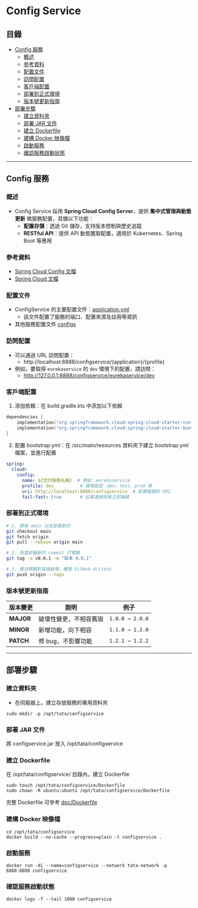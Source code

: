# Config Service

## 目錄

- [Config 服務](#config-服務)
    - [概述](#概述)
    - [參考資料](#參考資料)
    - [配置文件](#配置文件)
    - [訪問配置](#訪問配置)
    - [客戶端配置](#客戶端配置)
    - [部署到正式環境](#部署到正式環境)
    - [版本號更新指南](#版本號更新指南)
- [部署步驟](#部署步驟)
    - [建立資料夾](#建立資料夾)
    - [部署 JAR 文件](#部署-jar-文件)
    - [建立 Dockerfile](#建立-dockerfile)
    - [建構 Docker 映像檔](#建構-docker-映像檔)
    - [啟動服務](#啟動服務)
    - [確認服務啟動狀態](#確認服務啟動狀態)

---

## Config 服務

### 概述

- Config Service 採用 **Spring Cloud Config Server**，提供 **集中式管理與動態更新** 微服務配置，具備以下功能：
    - **配置存儲**：透過 Git 儲存，支持版本控制與歷史追蹤
    - **RESTful API**：提供 API 動態獲取配置，適用於 Kubernetes、Spring Boot 等應用

### 參考資料

- [Spring Cloud Config 文檔](https://docs.spring.io/spring-cloud-config/docs/current/reference/html/)
- [Spring Cloud 文檔](https://spring.io/projects/spring-cloud)

### 配置文件

- ConfigService 的主要配置文件：[application.yml](src%2Fmain%2Fresources%2Fapplication.yml)
    - 該文件配置了服務的端口、配置來源及註冊等資訊
- 其他服務配置文件 [configs](configs)

### 訪問配置

- 可以通過 URL 訪問配置：
    - http://localhost:8888/configservice/{application}/{profile}
- 例如，要取得 `eurekaservice` 的 `dev` 環境下的配置，請訪問：
    - http://127.0.0.1:8888/configservice/eurekaservice/dev

### 客戶端配置

1. 添加依賴：在 build.gradle.kts 中添加以下依賴

```kotlin
dependencies {
    implementation("org.springframework.cloud:spring-cloud-starter-config")
    implementation("org.springframework.cloud:spring-cloud-starter-bootstrap")
}
```

2. 配置 bootstrap.yml：在 /src/main/resources 資料夾下建立 bootstrap.yml 檔案，並進行配置

```yaml
spring:
  cloud:
    config:
      name: ${您的服務名稱}  # 例如：eurekaservice
      profile: dev          # 環境設定：dev、test、prod 等
      uri: http://localhost:8888/configservice  # 配置服務的 URI
      fail-fast: true       # 如果連線失敗立即報錯
```

### 部署到正式環境

```bash
# 1. 確保 main 分支是最新的
git checkout main
git fetch origin
git pull --rebase origin main

# 2. 為當前最新的 commit 打標籤
git tag -a v0.0.1 -m "版本 0.0.1"

# 3. 推送標籤到遠端倉庫，觸發 GitHub Actions
git push origin --tags
```

### 版本號更新指南

| 版本變更      | 說明          | 例子              |
|-----------|-------------|-----------------|
| **MAJOR** | 破壞性變更，不相容舊版 | `1.0.0 → 2.0.0` |
| **MINOR** | 新增功能，向下相容   | `1.1.0 → 1.2.0` |
| **PATCH** | 修 bug，不影響功能 | `1.2.1 → 1.2.2` |

---

## 部署步驟

### 建立資料夾

- 在伺服器上，建立存放服務的專用資料夾

```shell
sudo mkdir -p /opt/tata/configservice
```

### 部署 JAR 文件

將 configservice.jar 放入 /opt/tata/configservice

### 建立 Dockerfile

在 /opt/tata/configservice/ 目錄內，建立 Dockerfile

```shell
sudo touch /opt/tata/configservice/Dockerfile
sudo chown -R ubuntu:ubuntu /opt/tata/configservice/Dockerfile
```

完整 Dockerfile 可參考 [doc/Dockerfile](doc/Dockerfile)

### 建構 Docker 映像檔

```shell
cd /opt/tata/configservice
docker build --no-cache --progress=plain -t configservice .
```

### 啟動服務

```shell
docker run -di --name=configservice --network tata-network -p 8888:8888 configservice
```

### 確認服務啟動狀態

```shell
docker logs -f --tail 1000 configservice
```